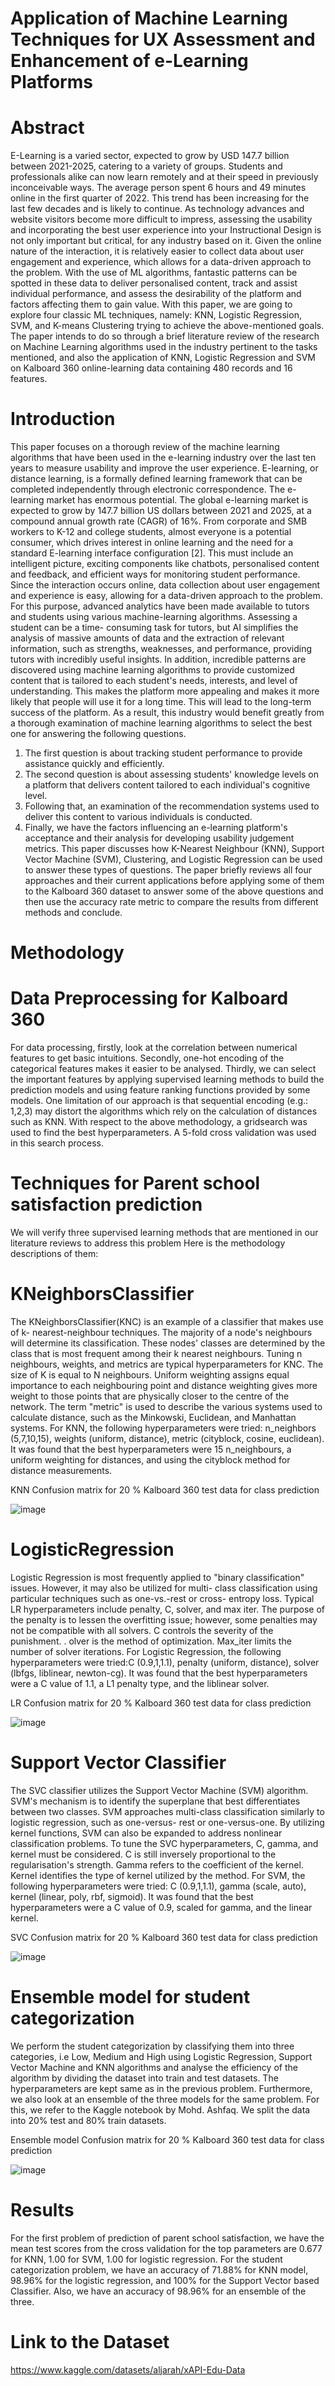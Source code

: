 # Application of Machine Learning Techniques for UX Assessment and Enhancement of e-Learning Platforms

# Abstract 
E-Learning is a varied sector, expected to grow by USD 147.7 billion between 2021-2025, catering to a variety of groups. Students and professionals alike can now learn remotely and at their speed in previously inconceivable ways. The average person spent 6 hours and 49 minutes online in the first quarter of 2022. This trend has been increasing for the last few decades and is likely to continue. As technology advances and website visitors become more difficult to impress, assessing the usability and incorporating the best user experience into your Instructional Design is not only important but critical, for any industry based on it. Given the online nature of the interaction, it is relatively easier to collect data about user engagement and experience, which allows for a data-driven approach to the problem. With the use of ML algorithms, fantastic patterns can be spotted in these data to deliver personalised content, track and assist individual performance, and assess the desirability of the platform and factors affecting them to gain value. With this paper, we are going to explore four classic ML techniques, namely: KNN, Logistic Regression, SVM, and K-means Clustering trying to achieve the above-mentioned goals. The paper intends to do so through a brief literature review of the research on Machine Learning algorithms used in the industry pertinent to the tasks mentioned, and also the application of KNN, Logistic Regression and SVM on Kalboard 360 online-learning data containing 480 records and 16 features.

# Introduction
This paper focuses on a thorough review of the machine learning algorithms that have been used in the e-learning industry over the last ten years to measure usability and improve the user experience.
E-learning, or distance learning, is a formally defined learning framework that can be completed independently through electronic correspondence. The e-learning market has enormous potential. The global e-learning market is expected to grow by
147.7 billion US dollars between 2021 and 2025, at a compound annual growth rate (CAGR) of 16%. From corporate and SMB workers to K-12 and college students, almost everyone is a potential consumer, which drives interest in online learning and the need for a standard E-learning interface configuration [2]. This must include an intelligent picture, exciting components like chatbots, personalised content and feedback, and efficient ways for monitoring student performance.
Since the interaction occurs online, data collection about user engagement and experience is easy, allowing for a data-driven approach to the problem. For this purpose, advanced analytics have been made available to tutors and students using various machine-learning algorithms. Assessing a student can be a time- consuming task for tutors, but AI simplifies the analysis of massive amounts of data and the extraction of relevant information, such as strengths, weaknesses, and performance, providing tutors with incredibly useful insights. In addition, incredible patterns are discovered using machine learning algorithms to provide customized content that is tailored to each student's needs, interests, and level of understanding. This makes the platform more appealing and makes it more likely that people will use it for a long time. This will lead to the long-term success of the platform.
As a result, this industry would benefit greatly from a thorough examination of machine learning algorithms to select the best one for answering the following questions.
1. The first question is about tracking student performance to provide assistance quickly and efficiently.
2. The second question is about assessing students' knowledge levels on a platform that delivers content tailored to each individual's cognitive level.
3. Following that, an examination of the recommendation systems used to deliver this content to various individuals is conducted.
4. Finally, we have the factors influencing an e-learning platform's acceptance and their analysis for developing usability judgement metrics.
This paper discusses how K-Nearest Neighbour (KNN), Support Vector Machine (SVM), Clustering, and Logistic Regression can be used to answer these types of questions. The paper briefly reviews all four approaches and their current applications before applying some of them to the Kalboard 360 dataset to answer some of the above questions and then use the accuracy rate metric to compare the results from different methods and conclude.

# Methodology
# Data Preprocessing for Kalboard 360
For data processing, firstly, look at the correlation between numerical features to get basic intuitions. Secondly, one-hot encoding of the categorical features makes it easier to be analysed. Thirdly, we can select the important features by applying supervised learning methods to build the prediction models and using feature ranking functions provided by some models. One limitation of our approach is that sequential encoding (e.g.: 1,2,3) may distort the algorithms which rely on the calculation of distances such as KNN.
With respect to the above methodology, a gridsearch was used to find the best hyperparameters. A 5-fold cross validation was used in this search process.

# Techniques for Parent school satisfaction prediction
We will verify three supervised learning methods that are mentioned in our literature reviews to address this problem Here is the methodology descriptions of them:

# KNeighborsClassifier
The KNeighborsClassifier(KNC) is an example of a classifier that makes use of k- nearest-neighbour techniques. The majority of a node's neighbours will determine its classification. These nodes' classes are determined by the class that is most frequent among their k nearest neighbours. Tuning n neighbours, weights, and metrics are typical hyperparameters for KNC. The size of K is equal to N neighbours. Uniform weighting assigns equal importance to each neighbouring point and distance weighting gives more weight to those points that are physically closer to the centre of the network. The term "metric" is used to describe the various systems used to calculate distance, such as the Minkowski, Euclidean, and Manhattan systems.
For KNN, the following hyperparameters were tried: n_neighbors (5,7,10,15), weights (uniform, distance), metric (cityblock, cosine, euclidean). It was found that the best hyperparameters were 15 n_neighbours, a uniform weighting for distances, and using the cityblock method for distance measurements.

KNN Confusion matrix for 20 % Kalboard 360 test data for class prediction

![image](https://user-images.githubusercontent.com/127405318/225853851-48e0f316-5d66-4b19-b9b2-0d83c88d2b4d.png)

# LogisticRegression
Logistic Regression is most frequently applied to "binary classification" issues. However, it may also be utilized for multi- class classification using particular techniques such as one-vs.-rest or cross- entropy loss. Typical LR hyperparameters include penalty, C, solver, and max iter. The purpose of the penalty is to lessen the overfitting issue; however, some penalties may not be compatible with all solvers. C controls the severity of the punishment. . olver is the method of optimization. Max_iter limits the number of solver iterations.
For Logistic Regression, the following hyperparameters were tried:C (0.9,1,1.1), penalty (uniform, distance), solver (lbfgs, liblinear, newton-cg). It was found that the best hyperparameters were a C value of 1.1, a L1 penalty type, and the liblinear solver.

LR Confusion matrix for 20 % Kalboard 360 test data for class prediction

![image](https://user-images.githubusercontent.com/127405318/225853775-eebcb83e-07f5-4857-8ed8-bd10ccc1fbc9.png)

# Support Vector Classifier
The SVC classifier utilizes the Support Vector Machine (SVM) algorithm. SVM's mechanism is to identify the superplane that best differentiates between two classes. SVM approaches multi-class classification similarly to logistic regression, such as one-versus- rest or one-versus-one. By utilizing kernel functions, SVM can also be expanded to address nonlinear classification problems. To tune the SVC hyperparameters, C, gamma, and kernel must be considered. C is still inversely proportional to the regularisation's strength. Gamma refers to the coefficient of the kernel. Kernel identifies the type of kernel utilized by the method.
For SVM, the following hyperparameters were tried: C (0.9,1,1.1), gamma (scale, auto), kernel (linear, poly, rbf, sigmoid). It was found that the best hyperparameters were a C value of 0.9, scaled for gamma, and the linear kernel.

SVC Confusion matrix for 20 % Kalboard 360 test data for class prediction

![image](https://user-images.githubusercontent.com/127405318/225853822-c436af65-5197-4e5c-a2f5-8ded73249f00.png)

# Ensemble model for student categorization
We perform the student categorization by classifying them into three categories, i.e Low, Medium and High using Logistic Regression, Support Vector Machine and KNN algorithms and analyse the efficiency of the algorithm by dividing the dataset into train and test datasets. The hyperparameters are kept same as in the previous problem. Furthermore, we also look at an ensemble of the three models for the same problem. For this, we refer to the Kaggle notebook by Mohd. Ashfaq. We split the data into 20% test and 80% train datasets.

Ensemble model Confusion matrix for 20 % Kalboard 360 test data for class prediction

![image](https://user-images.githubusercontent.com/127405318/225853889-27f003c4-3d8e-4550-962a-81c00b76e280.png)

# Results
For the first problem of prediction of parent school satisfaction, we have the mean test scores from the cross validation for the top parameters are 0.677 for KNN, 1.00 for SVM, 1.00 for logistic regression.
For the student categorization problem, we have an accuracy of 71.88% for KNN model, 98.96% for the logistic regression, and 100% for the Support Vector based Classifier. Also, we have an accuracy of 98.96% for an ensemble of the three.

# Link to the Dataset 
https://www.kaggle.com/datasets/aljarah/xAPI-Edu-Data
